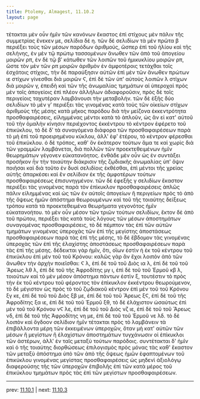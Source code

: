 ```yaml
---
title: Ptolemy, Almagest, 11.10.2
layout: page
---
```


τέτακται μὲν οὖν ἡμῖν τῶν κανόνων ἕκαστος ἐπὶ στίχους μὲν πάλιν τῆς συμμετρίας ἕνεκεν με, σελίδια δὲ η. τῶν δὲ σελιδίων τὰ μὲν πρῶτα β περιέξει τοὺς τῶν μέσων παρόδων ἀριθμούς, ὥσπερ ἐπὶ τοῦ ἡλίου καὶ τῆς σελήνης, ἐν μὲν τῷ πρώτῳ τασσομένων ἄνωθεν τῶν ἀπὸ τοῦ ἀπογείου μοιρῶν ρπ, ἐν δὲ τῷ βʹ κάτωθεν τῶν λοιπῶν τοῦ ἡμικυκλίου μοιρῶν ρπ, ὥστε τὸν μὲν τῶν ρπ μοιρῶν ἀριθμὸν ἐν ἀμφοτέροις τετάχθαι τοῖς ἐσχάτοις στίχοις, τὴν δὲ παραύξησιν αὐτῶν ἐπὶ μὲν τῶν ἄνωθεν πρώτων ιε στίχων γίνεσθαι διὰ μοιρῶν Ϛ, ἐπὶ δὲ τῶν ὑπ' αὐτοὺς λοιπῶν λ στίχων διὰ μοιρῶν γ, ἐπειδὴ καὶ τῶν τῆς ἀνωμαλίας τμημάτων αἱ ὑπεροχαὶ πρὸς μὲν τοῖς ἀπογείοις ἐπὶ πλέον ἀλλήλων ἀδιαφοροῦσιν, πρὸς δὲ τοῖς περιγείοις ταχυτέραν λαμβάνουσι τὴν μεταβολήν. τῶν δὲ ἑξῆς δύο σελιδίων τὸ μὲν γʹ περιέξει τὰς γινομένας κατὰ τοὺς τῶν οἰκείων στίχων ἀριθμοὺς τῆς μέσης κατὰ μῆκος παρόδου διὰ τὴν μείζονα ἐκκεντρότητα προσθαφαιρέσεις, εἰλημμένας μέντοι κατὰ τὸ ἁπλοῦν, ὡς ἂν εἰ κατ' αὐτοῦ τοῦ τὴν ὁμαλὴν κίνησιν περιέχοντος ἐκκέντρου τὸ κέντρον ἐφέρετο τοῦ ἐπικύκλου, τὸ δὲ δʹ τὰ συναγόμενα διάφορα τῶν προσθαφαιρέσεων παρὰ τὸ μὴ ἐπὶ τοῦ προειρημένου κύκλου, ἀλλ' ἐφ' ἑτέρου, τὸ κέντρον φέρεσθαι τοῦ ἐπικύκλου. ὁ δὲ τρόπος, καθ' ὃν ἑκάτερον τούτων ἅμα τε καὶ χωρὶς διὰ τῶν γραμμῶν λαμβάνεται, διὰ πολλῶν τῶν προεκτεθειμένων ἡμῖν θεωρημάτων γέγονεν εὐκατανόητος. ἐνθάδε μὲν οὖν ὡς ἐν συντάξει προσῆκον ἦν τὴν τοιαύτην διάκρισιν τῆς ζῳδιακῆς ἀνωμαλίας ὑπ' ὄψιν ποιῆσαι καὶ διὰ τοῦτο ἐν δυσὶ σελιδίοις ἐκθέσθαι, ἐπὶ μέντοι τῆς χρείας αὐτῆς ἀπαρκέσει καὶ ἓν σελίδιον ἐκ τῆς ἀμφοτέρων τούτων προσθαφαιρέσεως ἐπισυνηγμένον. τῶν δὲ ἐφεξῆς γ σελιδίων ἕκαστον περιέξει τὰς γινομένας παρὰ τὸν ἐπίκυκλον προσθαφαιρέσεις ἁπλῶς πάλιν εἰλημμένας καὶ ὡς τῶν ἐν αὐτοῖς ἀπογείων ἢ περιγείων πρὸς τὸ ἀπὸ τῆς ὄψεως ἡμῶν ἀπόστημα θεωρουμένων καὶ τοῦ τῆς τοιαύτης δείξεως τρόπου κατὰ τὰ προεκτεθειμένα θεωρήματα γεγονότος ἡμῖν εὐκατανοήτου. τὸ μὲν οὖν μέσον τῶν τριῶν τούτων σελιδίων, ἕκτον δὲ ἀπὸ τοῦ πρώτου, περιέξει τὰς κατὰ τοὺς λόγους τῶν μέσων ἀποστημάτων συναγομένας προσθαφαιρέσεις, τὸ δὲ πέμπτον τὰς ἐπὶ τῶν αὐτῶν τμημάτων γινομένας ὑπεροχὰς τῶν ἐπὶ τῆς μεγίστης ἀποστάσεως προσθαφαιρέσεων παρὰ τὰς ἐπὶ τῆς μέσης, τὸ δὲ ἕβδομον τὰς γινομένας ὑπεροχὰς τῶν ἐπὶ τῆς ἐλαχίστης ἀποστάσεως προσθαφαιρέσεων παρὰ τὰς ἐπὶ τῆς μέσης. δέδεικται γὰρ ἡμῖν, ὅτι, οἵων ἐστὶν ἡ ἐκ τοῦ κέντρου τοῦ ἐπικύκλου ἐπὶ μὲν τοῦ τοῦ Κρόνου: καλῶς γὰρ ἂν ἔχοι λοιπὸν ἀπὸ τῶν ἄνωθεν τὴν ἀρχὴν ποιεῖσθαι: Ϛ λ, ἐπὶ δὲ τοῦ τοῦ Διὸς ια λ, ἐπὶ δὲ τοῦ τοῦ Ἄρεως λθ λ, ἐπὶ δὲ τοῦ τῆς Ἀφροδίτης μγ ι, ἐπὶ δὲ τοῦ τοῦ Ἑρμοῦ κβ λ, τοιούτων καὶ τὸ μὲν μέσον ἀπόστημα πάντων ἐστὶν ξ, τουτέστιν τὸ πρὸς τὴν ἐκ τοῦ κέντρου τοῦ φέροντος τὸν ἐπίκυκλον ἐκκέντρου θεωρούμενον, τὸ δὲ μέγιστον ὡς πρὸς τὸ τοῦ ζῳδιακοῦ κέντρον ἐπὶ μὲν τοῦ τοῦ Κρόνου ξγ κε, ἐπὶ δὲ τοῦ τοῦ Διὸς ξβ με, ἐπὶ δὲ τοῦ τοῦ Ἄρεως ξϚ, ἐπὶ δὲ τοῦ τῆς Ἀφροδίτης ξα ιε, ἐπὶ δὲ τοῦ τοῦ Ἑρμοῦ ξθ, τὸ δὲ ἐλάχιστον ὡσαύτως ἐπὶ μὲν τοῦ τοῦ Κρόνου νϚ λε, ἐπὶ δὲ τοῦ τοῦ Διὸς νζ ιε, ἐπὶ δὲ τοῦ τοῦ Ἄρεως νδ, ἐπὶ δὲ τοῦ τῆς Ἀφροδίτης νη με, ἐπὶ δὲ τοῦ τοῦ Ἑρμοῦ νε λδ. τὸ δὲ λοιπὸν καὶ ὄγδοον σελίδιον ἡμῖν τέτακται πρὸς τὸ λαμβάνειν τὰ ἐπιβάλλοντα μέρη τῶν ἐκκειμένων ὑπεροχῶν, ὅταν μὴ κατ' αὐτῶν τῶν μέσων ἢ μεγίστων ἢ ἐλαχίστων ἀποστημάτων τυγχάνωσιν οἱ ἐπίκυκλοι τῶν ἀστέρων, ἀλλ' ἐν ταῖς μεταξὺ τούτων παρόδοις. συντέτακται δ' ἡμῖν καὶ ὁ τῆς τοιαύτης διορθώσεως ἐπιλογισμὸς πρὸς μόνας τὰς καθ' ἕκαστον τῶν μεταξὺ ἀπόστημα ὑπὸ τῶν ἀπὸ τῆς ὄψεως ἡμῶν ἐφαπτομένων τοῦ ἐπικύκλου γινομένας μεγίστας προσθαφαιρέσεις ὡς μηδενὶ ἀξιολόγῳ διαφερούσης τῆς τῶν ὑπεροχῶν ἐπιβολῆς ἐπὶ τῶν κατὰ μέρος τοῦ ἐπικύκλου τμημάτων πρὸς τὰς ἐπὶ τῶν μεγίστων προσθαφαιρέσεων. 

---

prev: [11.10.1](../11.10.1/) | next: [11.10.3](../11.10.3/)


